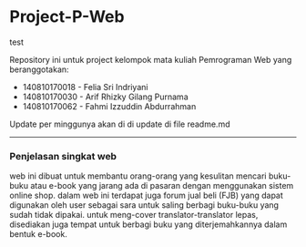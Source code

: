 # Project-P-Web

test

Repository ini untuk project kelompok mata kuliah Pemrograman Web yang beranggotakan:

- 140810170018 - Felia Sri Indriyani
- 140810170030 - Arif Rhizky Gilang Purnama
- 140810170062 - Fahmi Izzuddin Abdurrahman

Update per minggunya akan di di update di file readme.md

---

### Penjelasan singkat web
web ini dibuat untuk membantu orang-orang yang kesulitan mencari buku-buku atau e-book yang jarang ada di pasaran dengan menggunakan sistem online shop. dalam web ini terdapat juga forum jual beli (FJB) yang dapat digunakan oleh user sebagai sara untuk saling berbagi buku-buku yang sudah tidak dipakai. untuk meng-cover translator-translator lepas, disediakan juga tempat untuk berbagi buku yang diterjemahkannya dalam bentuk e-book. 
